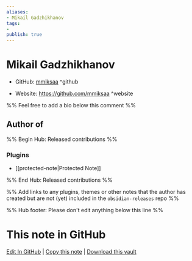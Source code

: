 ```yaml
---
aliases:
- Mikail Gadzhikhanov
tags:
- 
publish: true
---
```


# Mikail Gadzhikhanov

- GitHub: [mmiksaa](https://github.com/mmiksaa/) ^github
<!-- - Discord: `@` ^discord-->
- Website: <https://github.com/mmiksaa> ^website
<!-- - [[Publish sites|Publish site]]: <https://> ^publish-->

%% Feel free to add a bio below this comment %%


## Author of

%% Begin Hub: Released contributions %%
### Plugins
- [[protected-note|Protected Note]]

%% End Hub: Released contributions %%

%% Add links to any plugins, themes or other notes that the author has created but are not (yet) included in the `obsidian-releases` repo %%

<!--
### Unlisted plugins
-->

<!--
### Others
-->

<!--
## Sponsor this author
-->

<!-- - [[GitHub sponsors]]: [Sponsor @mmiksaa on GitHub Sponsors](https://github.com/sponsors/mmiksaa) ^github-sponsor-->
<!-- - [[Buy me a coffee]]: <https://> ^buy-me-a-coffee-->
<!-- - [[PayPal]]: <https://> ^paypal-->
<!-- - [[Patreon]]: <https://> ^patreon-->

<!--
## Follow this author
-->

<!-- - [[YouTube Channels|On YouTube]]: <https://> ^youtube-->
<!-- - Twitter: <https://> ^twitter-->
<!-- - ... -->

%% Hub footer: Please don't edit anything below this line %%

# This note in GitHub

<span class="git-footer">[Edit In GitHub](https://github.dev/obsidian-community/obsidian-hub/blob/main/01%20-%20Community/People/mmiksaa.md "git-hub-edit-note") | [Copy this note](https://raw.githubusercontent.com/obsidian-community/obsidian-hub/main/01%20-%20Community/People/mmiksaa.md "git-hub-copy-note") | [Download this vault](https://github.com/obsidian-community/obsidian-hub/archive/refs/heads/main.zip "git-hub-download-vault") </span>
